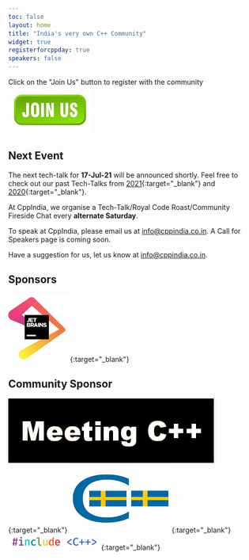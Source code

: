 ```yaml
---
toc: false
layout: home
title: "India's very own C++ Community"
widget: true
registerforcppday: true
speakers: false
---
```

Click on the "Join Us" button to register with the community
[![Join Us](/assets/images/JoinUs.jpg "Join Us")](/_pages/join_us)
## Next Event
The next tech-talk for **17-Jul-21** will be announced shortly. Feel free to check out our past Tech-Talks from [2021](/TechTalk/2021){:target="_blank"} and [2020](/TechTalk/2020/){:target="_blank"}.

At CppIndia, we organise a Tech-Talk/Royal Code Roast/Community Fireside Chat every **alternate Saturday**. 

To speak at CppIndia, please email us at <info@cppindia.co.in>. A Call for Speakers page is coming soon. 

Have a suggestion for us, let us know at <info@cppindia.co.in>.

<!-- #![Next Event](/assets/images/tech_talk_poster.png "AMA with Bryce Adelstein Lelbach") -->
<!-- If you have any question(s) for Bryce, fill [this form](/TechTalk/ama_questions) -->

## Sponsors

[![jetbrains](/Sponsors/jetbrains.png)](https://www.jetbrains.com){:target="_blank"} 

## Community Sponsor

[![Meeting C++](/Sponsors/meeting_cpp.png "Meeting C++")](https://www.meetingcpp.com){:target="_blank"} 
[![SwedenCpp](/Sponsors/SwedenCppOfficial.png "SwedenCpp")](https://www.swedencpp.se){:target="_blank"} 
[![#include ＜C++＞](/Sponsors/include_logo.png "#include ＜C++＞")](https://www.includecpp.org/){:target="_blank"} 
